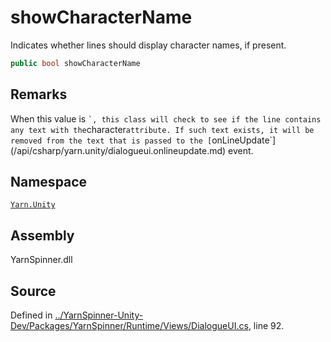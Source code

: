# showCharacterName

Indicates whether lines should display character names, if present.

```csharp
public bool showCharacterName
```

## Remarks

When this value is `` `, this class will check to see if the line contains any text with the ``character`attribute. If such text exists, it will be removed from the text that is passed to the [`onLineUpdate\`]\(/api/csharp/yarn.unity/dialogueui.onlineupdate.md) event.

## Namespace

[`Yarn.Unity`](../)

## Assembly

YarnSpinner.dll

## Source

Defined in [../YarnSpinner-Unity-Dev/Packages/YarnSpinner/Runtime/Views/DialogueUI.cs](https://github.com/YarnSpinnerTool/YarnSpinner-Unity/blob/develop/Runtime/Views/DialogueUI.cs#L92), line 92.
